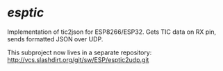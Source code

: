 # _esptic_

Implementation of tic2json for ESP8266/ESP32.
Gets TIC data on RX pin, sends formatted JSON over UDP.

This subproject now lives in a separate repository:
http://vcs.slashdirt.org/git/sw/ESP/esptic2udp.git
